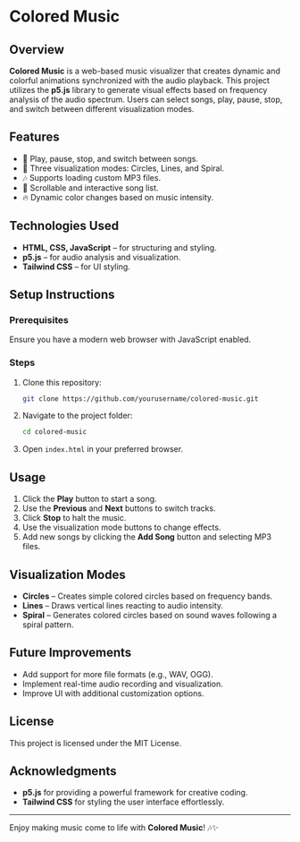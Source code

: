 # Colored Music

## Overview

**Colored Music** is a web-based music visualizer that creates dynamic and colorful animations synchronized with the audio playback. This project utilizes the **p5.js** library to generate visual effects based on frequency analysis of the audio spectrum. Users can select songs, play, pause, stop, and switch between different visualization modes.

## Features

- 🎵 Play, pause, stop, and switch between songs.
- 🎨 Three visualization modes: Circles, Lines, and Spiral.
- 🎶 Supports loading custom MP3 files.
- 📜 Scrollable and interactive song list.
- 🔥 Dynamic color changes based on music intensity.

## Technologies Used

- **HTML, CSS, JavaScript** – for structuring and styling.
- **p5.js** – for audio analysis and visualization.
- **Tailwind CSS** – for UI styling.

## Setup Instructions

### Prerequisites

Ensure you have a modern web browser with JavaScript enabled.

### Steps

1. Clone this repository:
   ```sh
   git clone https://github.com/yourusername/colored-music.git
   ```
2. Navigate to the project folder:
   ```sh
   cd colored-music
   ```
3. Open `index.html` in your preferred browser.

## Usage

1. Click the **Play** button to start a song.
2. Use the **Previous** and **Next** buttons to switch tracks.
3. Click **Stop** to halt the music.
4. Use the visualization mode buttons to change effects.
5. Add new songs by clicking the **Add Song** button and selecting MP3 files.

## Visualization Modes

- **Circles** – Creates simple colored circles based on frequency bands.
- **Lines** – Draws vertical lines reacting to audio intensity.
- **Spiral** – Generates colored circles based on sound waves following a spiral pattern.

## Future Improvements

- Add support for more file formats (e.g., WAV, OGG).
- Implement real-time audio recording and visualization.
- Improve UI with additional customization options.

## License

This project is licensed under the MIT License.

## Acknowledgments

- **p5.js** for providing a powerful framework for creative coding.
- **Tailwind CSS** for styling the user interface effortlessly.

---

Enjoy making music come to life with **Colored Music**! 🎶✨
